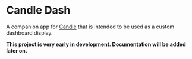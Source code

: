 ﻿# Candle Dash
A companion app for [Candle](https://github.com/djh20/candle) that is intended to be used as a custom dashboard display.

**This project is very early in development. Documentation will be added later on.**

